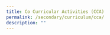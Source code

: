 ```yaml
---
title: Co Curricular Activities (CCA)
permalink: /secondary/curriculum/cca/
description: ""
---
```




